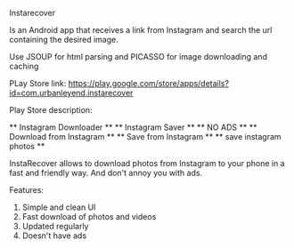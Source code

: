 Instarecover

Is an Android app that receives a link from Instagram and search the url containing the desired image. 

Use JSOUP for html parsing and PICASSO for image downloading and caching

PLay Store link: https://play.google.com/store/apps/details?id=com.urbanleyend.instarecover

Play Store description:

** Instagram Downloader **
** Instagram Saver **
** NO ADS **
** Download from Instagram **
** Save from Instagram **
** save instagram photos **


InstaRecover allows to download photos from Instagram to your phone in a fast and friendly way. And don't annoy you with ads.

Features:

1. Simple and clean UI
2. Fast download of photos and videos
3. Updated regularly
4. Doesn't have ads
